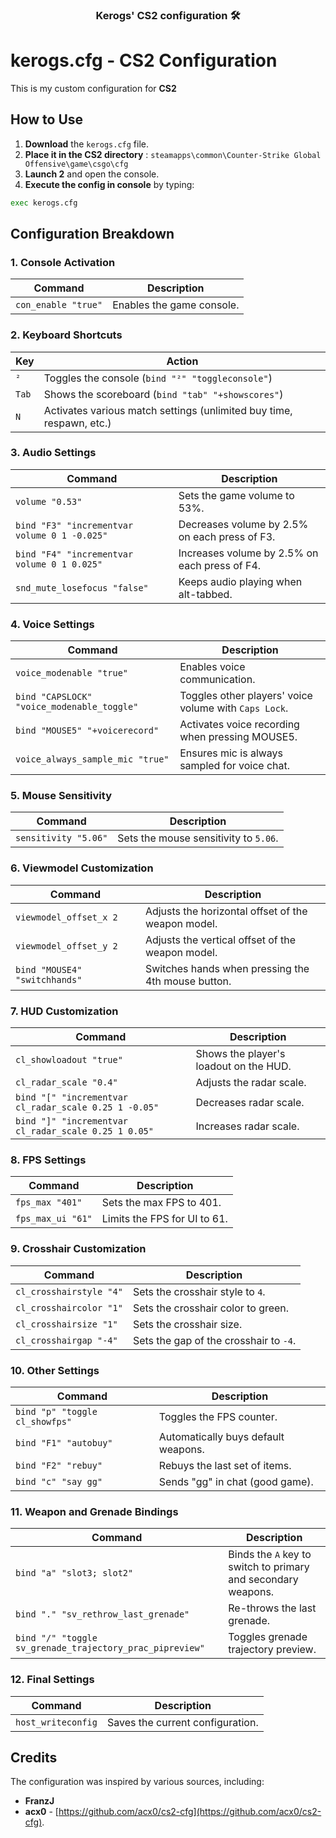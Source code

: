 <div align="center">
<!-- <img alt="Profiles Pictures" src="" width="200" height="200"/> -->

<h3> Kerogs' CS2 configuration 🛠️</h3>

</div>

# kerogs.cfg - CS2 Configuration

This is my custom configuration for **CS2**

## How to Use

1. **Download** the `kerogs.cfg` file.
2. **Place it in the CS2 directory** : ``steamapps\common\Counter-Strike Global Offensive\game\csgo\cfg``
3. **Launch 2** and open the console.
4. **Execute the config in console** by typing:
```sh
exec kerogs.cfg
```

## Configuration Breakdown

### 1. **Console Activation**
| Command             | Description                           |
|---------------------|---------------------------------------|
| `con_enable "true"`  | Enables the game console.             |

### 2. **Keyboard Shortcuts**
| Key    | Action                                             |
|--------|----------------------------------------------------|
| `²`    | Toggles the console (`bind "²" "toggleconsole"`)    |
| `Tab`  | Shows the scoreboard (`bind "tab" "+showscores"`)  |
| `N`    | Activates various match settings (unlimited buy time, respawn, etc.)  |

### 3. **Audio Settings**
| Command                           | Description                                             |
|------------------------------------|---------------------------------------------------------|
| `volume "0.53"`                    | Sets the game volume to 53%.                            |
| `bind "F3" "incrementvar volume 0 1 -0.025"` | Decreases volume by 2.5% on each press of F3.           |
| `bind "F4" "incrementvar volume 0 1 0.025"`  | Increases volume by 2.5% on each press of F4.           |
| `snd_mute_losefocus "false"`       | Keeps audio playing when alt-tabbed.                    |

### 4. **Voice Settings**
| Command                                | Description                                              |
|----------------------------------------|----------------------------------------------------------|
| `voice_modenable "true"`               | Enables voice communication.                             |
| `bind "CAPSLOCK" "voice_modenable_toggle"` | Toggles other players' voice volume with `Caps Lock`.    |
| `bind "MOUSE5" "+voicerecord"`        | Activates voice recording when pressing MOUSE5.           |
| `voice_always_sample_mic "true"`      | Ensures mic is always sampled for voice chat.             |

### 5. **Mouse Sensitivity**
| Command             | Description               |
|---------------------|---------------------------|
| `sensitivity "5.06"` | Sets the mouse sensitivity to `5.06`. |

### 6. **Viewmodel Customization**
| Command                              | Description                                          |
|--------------------------------------|------------------------------------------------------|
| `viewmodel_offset_x 2`               | Adjusts the horizontal offset of the weapon model.   |
| `viewmodel_offset_y 2`               | Adjusts the vertical offset of the weapon model.     |
| `bind "MOUSE4" "switchhands"`        | Switches hands when pressing the 4th mouse button.   |

### 7. **HUD Customization**
| Command                                       | Description                                      |
|-----------------------------------------------|--------------------------------------------------|
| `cl_showloadout "true"`                       | Shows the player's loadout on the HUD.           |
| `cl_radar_scale "0.4"`                        | Adjusts the radar scale.                        |
| `bind "[" "incrementvar cl_radar_scale 0.25 1 -0.05"` | Decreases radar scale.                         |
| `bind "]" "incrementvar cl_radar_scale 0.25 1 0.05"`  | Increases radar scale.                         |

### 8. **FPS Settings**
| Command           | Description                     |
|-------------------|---------------------------------|
| `fps_max "401"`   | Sets the max FPS to 401.        |
| `fps_max_ui "61"` | Limits the FPS for UI to 61.   |

### 9. **Crosshair Customization**
| Command                                | Description                                           |
|----------------------------------------|-------------------------------------------------------|
| `cl_crosshairstyle "4"`                | Sets the crosshair style to `4`.                       |
| `cl_crosshaircolor "1"`                | Sets the crosshair color to green.                     |
| `cl_crosshairsize "1"`                 | Sets the crosshair size.                              |
| `cl_crosshairgap "-4"`                 | Sets the gap of the crosshair to `-4`.                |

### 10. **Other Settings**
| Command                      | Description                                     |
|------------------------------|-------------------------------------------------|
| `bind "p" "toggle cl_showfps"` | Toggles the FPS counter.                       |
| `bind "F1" "autobuy"`         | Automatically buys default weapons.             |
| `bind "F2" "rebuy"`           | Rebuys the last set of items.                   |
| `bind "c" "say gg"`           | Sends "gg" in chat (good game).                 |

### 11. **Weapon and Grenade Bindings**
| Command                                | Description                                              |
|----------------------------------------|----------------------------------------------------------|
| `bind "a" "slot3; slot2"`             | Binds the `A` key to switch to primary and secondary weapons. |
| `bind "." "sv_rethrow_last_grenade"`  | Re-throws the last grenade.                              |
| `bind "/" "toggle sv_grenade_trajectory_prac_pipreview"` | Toggles grenade trajectory preview.                     |

### 12. **Final Settings**
| Command              | Description                         |
|----------------------|-------------------------------------|
| `host_writeconfig`    | Saves the current configuration.    |

## Credits

The configuration was inspired by various sources, including:

- **FranzJ**
- **acx0** - [https://github.com/acx0/cs2-cfg](https://github.com/acx0/cs2-cfg).
